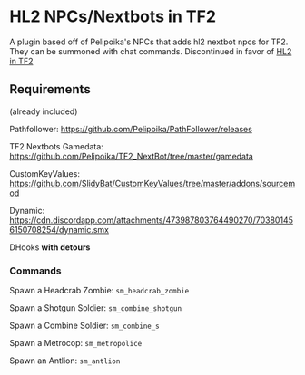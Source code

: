 # HL2 NPCs/Nextbots in TF2
A plugin based off of Pelipoika's NPCs that adds hl2 nextbot npcs for TF2. They can be summoned with chat commands. Discontinued in favor of [HL2 in TF2](https://github.com/siobhan-saoirse/npcs-in-tf2/releases)

## Requirements

(already included)

Pathfollower: https://github.com/Pelipoika/PathFollower/releases

TF2 Nextbots Gamedata: https://github.com/Pelipoika/TF2_NextBot/tree/master/gamedata

CustomKeyValues: https://github.com/SlidyBat/CustomKeyValues/tree/master/addons/sourcemod

Dynamic: https://cdn.discordapp.com/attachments/473987803764490270/703801456150708254/dynamic.smx

DHooks **with detours**
### Commands

Spawn a Headcrab Zombie: ```sm_headcrab_zombie```

Spawn a Shotgun Soldier: ```sm_combine_shotgun```

Spawn a Combine Soldier: ```sm_combine_s```

Spawn a Metrocop: ```sm_metropolice```

Spawn an Antlion: ```sm_antlion```
